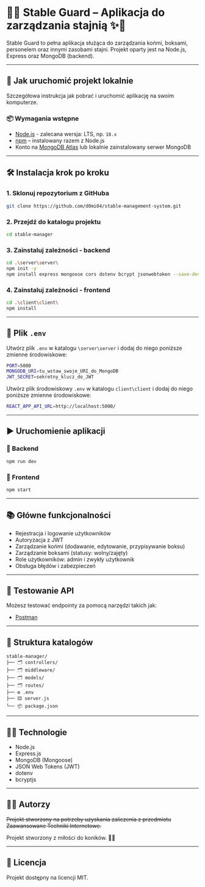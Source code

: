# 🐴✨ Stable Guard – Aplikacja do zarządzania stajnią ✨🐴

Stable Guard to pełna aplikacja służąca do zarządzania końmi, boksami, personelem oraz innymi zasobami stajni. Projekt oparty jest na Node.js, Express oraz MongoDB (backend).

---
## 🚀 Jak uruchomić projekt lokalnie

Szczegółowa instrukcja jak pobrać i uruchomić aplikację na swoim komputerze.

### 📦 Wymagania wstępne

- [Node.js](https://nodejs.org/) - zalecana wersja: LTS, np. `18.x`
- [npm](https://www.npmjs.com/) – instalowany razem z Node.js
- Konto na [MongoDB Atlas](https://www.mongodb.com/cloud/atlas) lub lokalnie zainstalowany serwer MongoDB

---
## 🛠️ Instalacja krok po kroku

### 1. Sklonuj repozytorium z GitHuba

```bash
git clone https://github.com/d0mi04/stable-management-system.git
```
### 2. Przejdź do katalogu projektu

```bash
cd stable-manager
```
### 3. Zainstaluj zależności - backend

```bash
cd .\server\server\
npm init -y
npm install express mongoose cors dotenv bcrypt jsonwebtoken --save-dev nodemon
```
### 4. Zainstaluj zależności - frontend

```bash
cd .\client\client\
npm install 
```

---

## 🔐 Plik `.env`

Utwórz plik `.env` w katalogu `\server\server` i dodaj do niego poniższe zmienne środowiskowe:

```bash
PORT=5000
MONGODB_URI=tu_wstaw_swoje_URI_do_MongoDB
JWT_SECRET=sekretny_klucz_do_JWT
```
Utwórz plik środowiskowy `.env` w katalogu `client\client` i dodaj do niego poniższe zmienne środowiskowe:

```bash
REACT_APP_API_URL=http://localhost:5000/
```

---
## ▶️ Uruchomienie aplikacji
### 🧠 Backend

```bash
npm run dev
```
### 💅 Frontend
```bash
npm start
```

---

## 📚 Główne funkcjonalności

- Rejestracja i logowanie użytkowników
- Autoryzacja z JWT
- Zarządzanie końmi (dodawanie, edytowanie, przypisywanie boksu)
- Zarządzanie boksami (statusy: wolny/zajęty)
- Role użytkowników: admin i zwykły użytkownik
- Obsługa błędów i zabezpieczeń

---

## 🧪 Testowanie API

Możesz testować endpointy za pomocą narzędzi takich jak:

- [Postman](https://www.postman.com/)

---

## 📁 Struktura katalogów

```
stable-manager/
├── 🗂️ controllers/
├── 🗂️ middleware/
├── 🗂️ models/
├── 🗂️ routes/
├── ⚙️ .env
├── 🟨 server.js
└── 📦 package.json
```

---

## 👩‍💻 Technologie

- Node.js
- Express.js
- MongoDB (Mongoose)
- JSON Web Tokens (JWT)
- dotenv
- bcryptjs

---

## 🧑‍💼 Autorzy

~~Projekt stworzony na potrzeby uzyskania zaliczenia z przedmiotu Zaawansowane Techniki Internetowe.~~

Projekt stworzony z miłości do koników. 🦄💜

---

## 📜 Licencja

Projekt dostępny na licencji MIT.

